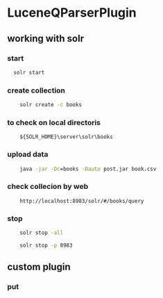 
# LuceneQParserPlugin

## working with solr 

### start 

```cmd
  solr start
```

### create collection 
```cmd
	solr create -c books
```

### to check on local directoris 
```
	${SOLR_HOME}\server\solr\books
```

### upload data 
```cmd
	java -jar -Dc=books -Dauto post.jar book.csv
```

### check collecion by web 
```
	http://localhost:8983/solr/#/books/query
```

### stop 
```cmd
	solr stop -all
```

```cmd
	solr stop -p 8983
```

## custom plugin 

### put 